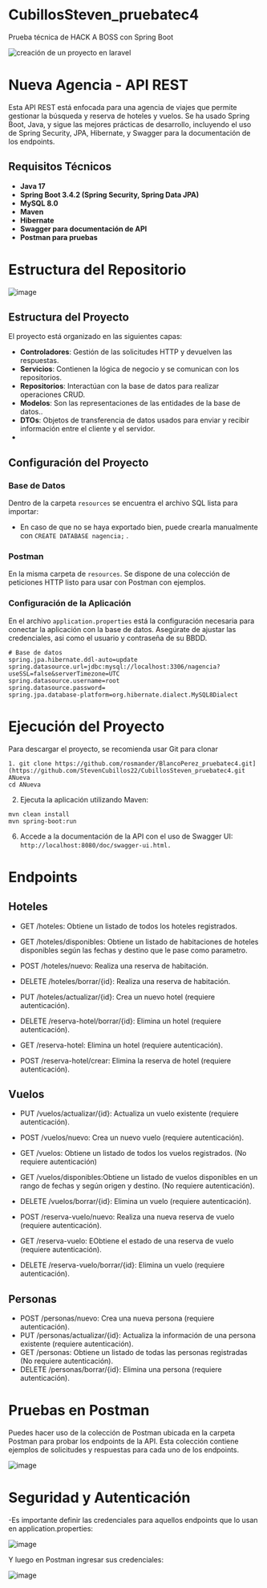 # CubillosSteven_pruebatec4
Prueba técnica de HACK A BOSS con Spring Boot

![creación de un proyecto en laravel](https://github.com/user-attachments/assets/31296e83-fa4b-4111-b879-eceb6d8f1e93)




# Nueva Agencia - API REST

Esta API REST está enfocada para una agencia de viajes que permite gestionar la búsqueda y reserva de hoteles y vuelos. Se ha usado Spring Boot, Java, y sigue las mejores prácticas de desarrollo, incluyendo el uso de Spring Security, JPA, Hibernate, y Swagger para la documentación de los endpoints.

## Requisitos Técnicos

- **Java 17**
- **Spring Boot 3.4.2 (Spring Security, Spring Data JPA)**
- **MySQL 8.0**
- **Maven**
- **Hibernate**
- **Swagger para documentación de API**
- **Postman para pruebas**

# Estructura del Repositorio #

![image](https://github.com/user-attachments/assets/c6e6ad20-9f85-484f-94ce-8d6b2900accc)




## Estructura del Proyecto

El proyecto está organizado en las siguientes capas:

- **Controladores**: Gestión de las solicitudes HTTP y devuelven las respuestas.
- **Servicios**: Contienen la lógica de negocio y se comunican con los repositorios.
- **Repositorios**: Interactúan con la base de datos para realizar operaciones CRUD.
- **Modelos**: Son las representaciones de las entidades de la base de datos..
- **DTOs**: Objetos de transferencia de datos usados para enviar y recibir información entre el cliente y el servidor.
- 

## Configuración del Proyecto

### Base de Datos

Dentro de la carpeta `resources` se encuentra el archivo SQL lista para importar:


- En caso de que no se haya exportado bien, puede crearla manualmente con `CREATE DATABASE nagencia;` .



### Postman

En la misma carpeta de `resources`. Se dispone de una colección de peticiones HTTP listo para usar con Postman con ejemplos.

### Configuración de la Aplicación

En el archivo `application.properties` está la configuración necesaria para conectar la aplicación con la base de datos. Asegúrate de ajustar las credenciales, asi como el usuario y contraseña de su BBDD.
```
# Base de datos
spring.jpa.hibernate.ddl-auto=update
spring.datasource.url=jdbc:mysql://localhost:3306/nagencia?useSSL=false&serverTimezone=UTC
spring.datasource.username=root
spring.datasource.password=
spring.jpa.database-platform=org.hibernate.dialect.MySQL8Dialect
```
# Ejecución del Proyecto

Para descargar el proyecto, se recomienda usar Git para clonar
```
1. git clone https://github.com/rosmander/BlancoPerez_pruebatec4.git](https://github.com/StevenCubillos22/CubillosSteven_pruebatec4.git ANueva
cd ANueva
```
2. Ejecuta la aplicación utilizando Maven:

```
mvn clean install
mvn spring-boot:run

```
6. Accede a la documentación de la API con el uso de Swagger UI: `http://localhost:8080/doc/swagger-ui.html.`


# Endpoints

## Hoteles

- GET /hoteles: Obtiene un listado de todos los hoteles registrados.

- GET /hoteles/disponibles: Obtiene un listado de habitaciones de hoteles disponibles según las fechas y destino que le pase como parametro.

- POST /hoteles/nuevo: Realiza una reserva de habitación.

- DELETE /hoteles/borrar/{id}: Realiza una reserva de habitación.

- PUT /hoteles/actualizar/{id}: Crea un nuevo hotel (requiere autenticación).

- DELETE /reserva-hotel/borrar/{id}: Elimina un hotel (requiere autenticación).

- GET /reserva-hotel: Elimina un hotel (requiere autenticación).

- POST /reserva-hotel/crear: Elimina la reserva de hotel (requiere autenticación).
  

## Vuelos

-  PUT /vuelos/actualizar/{id}: Actualiza un vuelo existente (requiere autenticación).

-  POST /vuelos/nuevo: Crea un nuevo vuelo (requiere autenticación).

-  GET /vuelos: Obtiene un listado de todos los vuelos registrados. (No requiere autenticación)
-  GET /vuelos/disponibles:Obtiene un listado de vuelos disponibles en un rango de fechas y según origen y destino. (No requiere autenticación).
-  DELETE /vuelos/borrar/{id}: Elimina un vuelo (requiere autenticación).

-  POST /reserva-vuelo/nuevo: Realiza una nueva reserva de vuelo (requiere autenticación).
-  GET /reserva-vuelo: EObtiene el estado de una reserva de vuelo (requiere autenticación).
-  DELETE /reserva-vuelo/borrar/{id}: Elimina un vuelo (requiere autenticación).

## Personas

-  POST /personas/nuevo: Crea una nueva persona (requiere autenticación).
-  PUT /personas/actualizar/{id}: Actualiza la información de una persona existente (requiere autenticación).
-  GET /personas: Obtiene un listado de todas las personas registradas (No requiere autenticación).
-  DELETE /personas/borrar/{id}: Elimina una persona (requiere autenticación).


# Pruebas en Postman

Puedes hacer uso de la colección de Postman ubicada en la carpeta Postman para probar los endpoints de la API. Esta colección contiene ejemplos de solicitudes y respuestas para cada uno de los endpoints.

![image](https://github.com/user-attachments/assets/5ec0e7c7-75a4-43e1-839f-cbb29c89a926)


# Seguridad y Autenticación

-Es importante definir las credenciales para aquellos endpoints que lo usan en application.properties:

![image](https://github.com/user-attachments/assets/b44b9cd6-82a1-4648-b67b-2107b45cae57)

Y luego en Postman ingresar sus credenciales:

![image](https://github.com/user-attachments/assets/aa9ca893-ad2c-484e-9ab8-a996de4f95ef)


